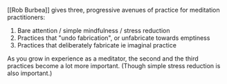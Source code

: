 [[Rob Burbea]] gives three, progressive avenues of practice for meditation practitioners:

1. Bare attention / simple mindfulness / stress reduction
2. Practices that "undo fabrication", or unfabricate towards emptiness
3. Practices that deliberately fabricate ie imaginal practice

As you grow in experience as a meditator, the second and the third practices become a lot more important. (Though simple stress reduction is also important.)